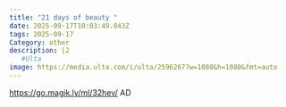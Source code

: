 ```yaml
---
title: "21 days of beauty "
date: 2025-09-17T10:03:49.043Z
tags: 2025-09-17
Category: other
description: |2
   #Ulta
image: https://media.ulta.com/i/ulta/2596267?w=1080&h=1080&fmt=auto
---
```

https://go.magik.ly/ml/32hev/
AD